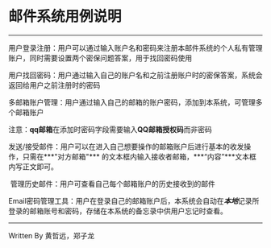 # 邮件系统用例说明

---

​	用户登录注册：用户可以通过输入账户名和密码来注册本邮件系统的个人私有管理账户，同时需要设置两个密保问题答案，用于找回密码使用

​	用户找回密码：用户通过输入自己的账户名和之前注册账户时的密保答案，系统会返回给用户之前注册时的密码

​	多邮箱账户管理：用户通过输入自己的邮箱的账户密码，添加到本系统，可管理多个邮箱账户

注意：**qq邮箱**在添加时密码字段需要输入**QQ邮箱授权码**而非密码

​	发送/接受邮件：用户可以在进入自己想要操作的邮箱账户后进行基本的收发操作，只需在***"对方邮箱"*** 的文本框内输入接收者邮箱，***“内容”***文本框内写正文即可。

​	管理历史邮件：用户可查看自己每个邮箱账户的历史接收到的邮件

​	Email密码管理工具：用户在登录自己的邮箱账户后，本系统会自动在***本地***记录所登录的邮箱账号和密码，存储在本系统的备忘录中供用户忘记时查看。

---

Written By 黄哲远，郑子龙